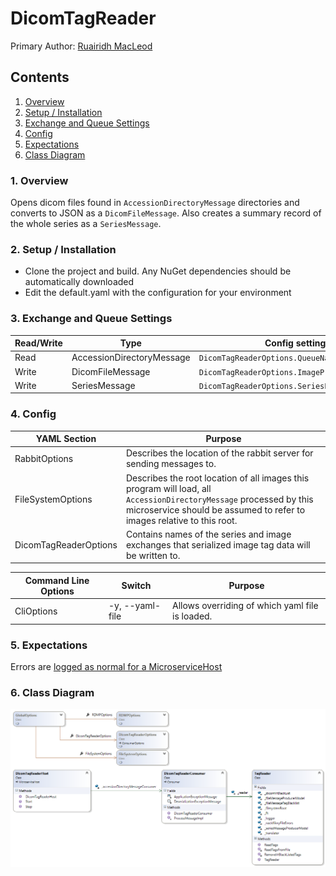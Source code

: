 # DicomTagReader

Primary Author: [Ruairidh MacLeod](https://github.com/Ruairidh)

## Contents
 1. [Overview](#1-overview)
 2. [Setup / Installation](#2-setup--installation)
 3. [Exchange and Queue Settings](#3-exchange-and-queue-settings)
 4. [Config](#4-config)
 5. [Expectations](#5-expectations)
 6. [Class Diagram](#6-class-diagram)

### 1. Overview
Opens dicom files found in `AccessionDirectoryMessage` directories and converts to JSON as a `DicomFileMessage`. Also creates a summary record of the whole series as a `SeriesMessage`.

### 2. Setup / Installation
 - Clone the project and build. Any NuGet dependencies should be automatically downloaded
 - Edit the default.yaml with the configuration for your environment

### 3. Exchange and Queue Settings
| Read/Write | Type | Config setting |
| ------------- | ------------- |------------- |
| Read | AccessionDirectoryMessage | `DicomTagReaderOptions.QueueName` |
| Write | DicomFileMessage | `DicomTagReaderOptions.ImageProducerOptions` |
| Write | SeriesMessage | `DicomTagReaderOptions.SeriesProducerOptions` |

### 4. Config
| YAML Section  | Purpose |
| ------------- | ------------- |
| RabbitOptions | Describes the location of the rabbit server for sending messages to. |
| FileSystemOptions | Describes the root location of all images this program will load, all `AccessionDirectoryMessage` processed by this microservice should be assumed to refer to images relative to this root. |
| DicomTagReaderOptions | Contains names of the series and image exchanges that serialized image tag data will be written to.|

| Command Line Options | Switch |  Purpose |
| ------------- | ------------- | ------------- |
|CliOptions | -y, --yaml-file| Allows overriding of which yaml file is loaded. |

### 5. Expectations
Errors are [logged as normal for a MicroserviceHost](../Microservices.Common/README.md#logging)

### 6. Class Diagram
![Class Diagram](./Images/ClassDiagram.png)
